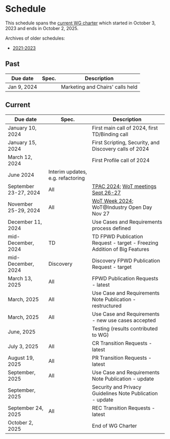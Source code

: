 # Schedule
This schedule spans the [current WG charter](https://www.w3.org/2023/10/wot-wg-2023.html) which started in October 3, 2023 and ends in October 2, 2025.

Archives of older schedules:
* [2021-2023](schedule_2023.md)

## Past
| Due date | Spec. | Description |
| --- | --- | --- |
| Jan 9, 2024 |   | Marketing and Chairs' calls held |

## Current
| Due date | Spec. | Description |
| --- | --- | --- |
| January 10, 2024 |   | First main call of 2024, first TD/Binding call |
| January 15, 2024 |   | First Scripting, Security, and Discovery calls of 2024 |
| March 12, 2024 |  | First Profile call of 2024 |
| June 2024 | Interim updates, e.g. refactoring |
| September 23-27, 2024 | All | [TPAC 2024](https://www.w3.org/2024/09/TPAC/); [WoT meetings Sept 26-27](https://www.w3.org/WoT/IG/wiki/Wiki_for_F2F_2024_planning) |
| November 25-29, 2024 | All | [WoT Week 2024](https://www.w3.org/WoT/IG/wiki/Wiki_for_WoT_Week_2024_planning); WoT@Industry Open Day Nov 27 |
| December 11, 2024 | | Use Cases and Requirements process defined |
| mid-December, 2024 | TD | TD FPWD Publication Request - target - Freezing Addition of Big Features|
| mid-December, 2024 | Discovery | Discovery FPWD Publication Request - target |
| March 13, 2025 | All | FPWD Publication Requests - latest |
| March, 2025 | All | Use Case and Requirements Note Publication - restructured |
| March, 2025 | All | Use Case and Requirements - new use cases accepted |
| June, 2025 | | Testing (results contributed to WG) |
| July 3, 2025 | All | CR Transition Requests - latest |
| August 19, 2025 | All | PR Transition Requests - latest |
| September, 2025 | All | Use Case and Requirements Note Publication - update |
| September, 2025 | | Security and Privacy Guidelines Note Publication - update |
| September 24, 2025 | All | REC Transition Requests - latest |
| October 2, 2025 |   | End of WG Charter |

